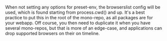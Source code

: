 When not setting any options for preset-env, the browserslist config will be used, which is found starting from
process.cwd() and up. It's a best practice to put this in the root of the mono-repo, as all packages are for your
webapp. Off course, you then need to duplicate it when you have several mono-repos, but that is more of an edge-case,
and applications can drop supported browsers on their on timeline.
